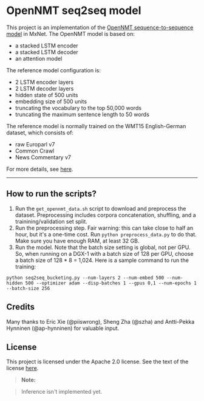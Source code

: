 OpenNMT seq2seq model
==========================

This project is an implementation of the [OpenNMT sequence-to-sequence model](http://opennmt.net/Models/) in MxNet. The OpenNMT model is based on:

- a stacked LSTM encoder
- a stacked LSTM decoder
- an attention model
 
The reference model configuration is:

- 2 LSTM encoder layers
- 2 LSTM decoder layers
- hidden state of 500 units
- embedding size of 500 units
- truncating the vocabulary to the top 50,000 words
- truncating the maximum sentence length to 50 words

The reference model is normally trained on the WMT15 English-German dataset, which consists of:

- raw Europarl v7
- Common Crawl
- News Commentary v7

For more details, see [here](http://opennmt.net/Models/).
 
----------

How to run the scripts?
-------------------------------

 1. Run the `get_opennmt_data.sh` script to download and preprocess the dataset. Preprocessing includes corpora concatenation, shuffling, and a trainining/validation set split.
 2. Run the preprocessing step. Fair warning: this can take close to half an hour, but it's a one-time cost. Run `python preprocess_data.py` to do that. Make sure you have enough RAM, at least 32 GB.
 3. Run the model. Note that the batch size setting is global, not per GPU. So, when running on a DGX-1 with a batch size of 128 per GPU, choose a batch size of 128 * 8 = 1,024. Here is a sample command to run the training:

```python seq2seq_bucketing.py --num-layers 2 --num-embed 500 --num-hidden 500 --optimizer adam --disp-batches 1 --gpus 0,1 --num-epochs 1 --batch-size 256```

Credits
-------

Many thanks to Eric Xie (@piiswrong), Sheng Zha (@szha) and Antti-Pekka Hynninen (@ap-hynninen) for valuable input.

License
-------

This project is licensed under the Apache 2.0 license. See the text of the license [here](https://github.com/mkolod/mxnet_seq2seq/blob/master/LICENSE.txt).

> **Note:**

> Inference isn't implemented yet.

